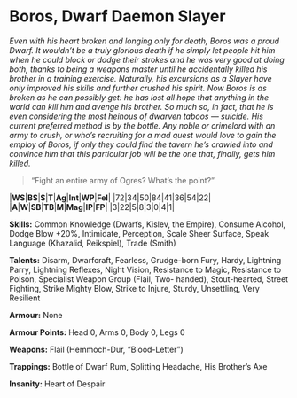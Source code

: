 # Boros, Dwarf Daemon Slayer

_Even with his heart broken and longing only for death, Boros was a
proud Dwarf. It wouldn’t be a truly glorious death if he simply let
people hit him when he could block or dodge their strokes and he was
very good at doing both, thanks to being a weapons master until he
accidentally killed his brother in a training exercise. Naturally, his
excursions as a Slayer have only improved his skills and further
crushed his spirit. Now Boros is as broken as he can possibly get: he
has lost all hope that anything in the world can kill him and avenge
his brother. So much so, in fact, that he is even considering the most
heinous of dwarven taboos — suicide. His current preferred method is
by the bottle. Any noble or crimelord with an army to crush, or who’s
recruiting for a mad quest would love to gain the employ of Boros, if
only they could find the tavern he’s crawled into and convince him
that this particular job will be the one that, finally, gets him killed._

> “Fight an entire army of Ogres? What’s the point?”

|**WS**|**BS**|**S**|**T**|**Ag**|**Int**|**WP**|**Fel**|
|72|34|50|84|41|36|54|22|
|**A**|**W**|**SB**|**TB**|**M**|**Mag**|**IP**|**FP**|
|3|22|5|8|3|0|4|1|

**Skills:** Common Knowledge (Dwarfs, Kislev, the Empire), Consume
Alcohol, Dodge Blow +20%, Intimidate, Perception, Scale Sheer Surface,
Speak Language (Khazalid, Reikspiel), Trade (Smith)

**Talents:** Disarm, Dwarfcraft, Fearless, Grudge-born Fury, Hardy,
Lightning Parry, Lightning Reflexes, Night Vision, Resistance to
Magic, Resistance to Poison, Specialist Weapon Group (Flail, Two-
handed), Stout-hearted, Street Fighting, Strike Mighty Blow, Strike to
Injure, Sturdy, Unsettling, Very Resilient

**Armour:** None

**Armour Points:** Head 0, Arms 0, Body 0, Legs 0

**Weapons:** Flail (Hemmoch-Dur, “Blood-Letter”)

**Trappings:** Bottle of Dwarf Rum, Splitting Headache, His Brother’s
Axe

**Insanity:** Heart of Despair
